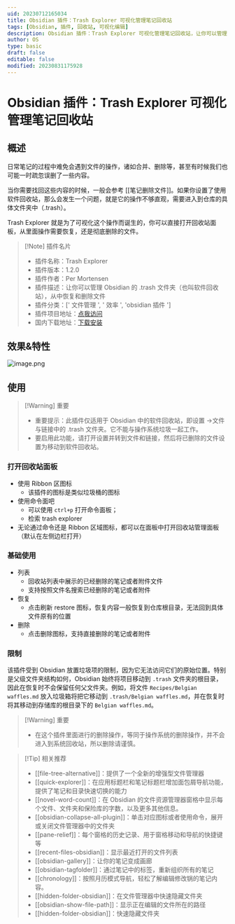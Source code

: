 ```yaml
---
uid: 20230712165034
title: Obsidian 插件：Trash Explorer 可视化管理笔记回收站
tags: [Obsidian, 插件, 回收站, 可视化编辑]
description: Obsidian 插件：Trash Explorer 可视化管理笔记回收站，让你可以管理 Obsidian 的 .trash 文件夹（也叫软件回收站），从中恢复和删除文件
author: OS
type: basic
draft: false
editable: false
modified: 20230831175928
---
```


# Obsidian 插件：Trash Explorer 可视化管理笔记回收站

## 概述

日常笔记的过程中难免会遇到文件的操作，诸如合并、删除等，甚至有时候我们也可能一时疏忽误删了一些内容。

当你需要找回这些内容的时候，一般会参考 [[笔记删除文件]]。如果你设置了使用软件回收站，那么会发生一个问题，就是它的操作不够直观，需要进入到仓库的具体文件夹中（.trash）。

Trash Explorer 就是为了可视化这个操作而诞生的，你可以直接打开回收站面板，从里面操作需要恢复，还是彻底删除的文件。

> [!Note] 插件名片
> - 插件名称：Trash Explorer
> - 插件版本：1.2.0
> - 插件作者：Per Mortensen
> - 插件描述：让你可以管理 Obsidian 的 .trash 文件夹（也叫软件回收站），从中恢复和删除文件
> - 插件分类：[' 文件管理 ', ' 效率 ', 'obsidian 插件 ']
> - 插件项目地址：[点我访问](https://github.com/proog/obsidian-trash-explorer)
> - 国内下载地址：[下载安装](https://pkmer.cn/products/plugin/pluginMarket/?obsidian-trash-explorer)

## 效果&特性

![image.png](https://cdn.pkmer.cn/images/20230712165609.png!pkmer)

## 使用

> [!Warning] 重要
> - 重要提示：此插件仅适用于 Obsidian 中的软件回收站，即设置 ->文件与链接中的 .trash 文件夹。它不能与操作系统垃圾一起工作。
> - 要启用此功能，请打开设置并转到文件和链接，然后将已删除的文件设置为移动到软件回收站。

### 打开回收站面板

- 使用 Ribbon 区图标
	- 该插件的图标是类似垃圾桶的图标
- 使用命令面吧
	- 可以使用 `ctrl+p` 打开命令面板；
	- 检索 trash explorer
- 无论通过命令还是 Ribbon 区域图标，都可以在面板中打开回收站管理面板（默认在左侧边栏打开）

### 基础使用

- 列表
	- 回收站列表中展示的已经删除的笔记或者附件文件
	- 支持按照文件名搜索已经删除的笔记或者附件
- 恢复
	- 点击刷新 restore 图标，恢复内容一般恢复到仓库根目录，无法回到具体文件原有的位置
- 删除
	- 点击删除图标，支持直接删除的笔记或者附件

### 限制

该插件受到 Obsidian 放置垃圾项的限制，因为它无法访问它们的原始位置。特别是父级文件夹结构如何，Obsidian 始终将项目移动到 `.trash` 文件夹的根目录，因此在恢复时不会保留任何父文件夹。例如，将文件 `Recipes/Belgian waffles.md` 放入垃圾箱将把它移动到 `.trash/Belgian waffles.md`，并在恢复时将其移动到存储库的根目录下的 `Belgian waffles.md`。

> [!Warning] 重要
> - 在这个插件里面进行的删除操作，等同于操作系统的删除操作，并不会进入到系统回收站，所以删除请谨慎。

> [!Tip] 相关推荐
>  - [[file-tree-alternative]]：提供了一个全新的增强型文件管理器
>  - [[quick-explorer]]：在应用标题栏和笔记标题栏增加面包屑导航功能，提供了笔记和目录快速切换的能力
>  - [[novel-word-count]]：在 Obsidian 的文件资源管理器窗格中显示每个文件、文件夹和保险库的字数，以及更多其他信息。
>  - [[obsidian-collapse-all-plugin]]：单击对应图标或者使用命令，展开或关闭文件管理器中的文件夹
>  - [[pane-relief]]：每个窗格的历史记录、用于窗格移动和导航的快捷键等
>  - [[recent-files-obsidian]]：显示最近打开的文件列表
>  - [[obsidian-gallery]]：让你的笔记变成画廊
>  - [[obsidian-tagfolder]]：通过笔记中的标签，重新组织所有的笔记
>  - [[chronology]]：按照月历模式导航，轻松了解编辑修改锅的笔记内容。
>  - [[hidden-folder-obsidian]]：在文件管理器中快速隐藏文件夹
>  - [[obsidian-show-file-path]]：显示正在编辑的文件所在的路径
>  - [[hidden-folder-obsidian]]：快速隐藏文件夹
